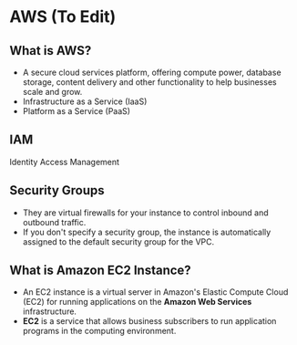 # AWS  (To Edit)

## What is AWS?
- A secure cloud services platform, offering compute power, database storage, content delivery and other functionality to help businesses scale and grow.
- Infrastructure as a Service (IaaS)
- Platform as a Service (PaaS)

## IAM 
Identity Access Management

## Security Groups 
- They are virtual firewalls for your instance to control inbound and outbound traffic. 
- If you don't specify a security group, the instance is automatically assigned to the default security group for the VPC.

## What is Amazon EC2 Instance?
- An EC2 instance is a virtual server in Amazon's Elastic Compute Cloud (EC2) for running applications on the **Amazon Web Services** infrastructure.
- **EC2** is a service that allows business subscribers to run application programs in the computing environment. 
